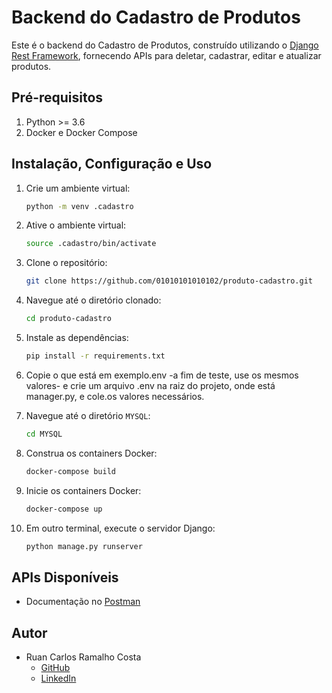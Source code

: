 # Backend do Cadastro de Produtos

Este é o backend do Cadastro de Produtos, construído utilizando o [Django Rest Framework](https://www.django-rest-framework.org/), fornecendo APIs para deletar, cadastrar, editar e atualizar produtos.

## Pré-requisitos

1. Python >= 3.6
2. Docker e Docker Compose

## Instalação, Configuração e Uso

1. Crie um ambiente virtual:

   ```bash
   python -m venv .cadastro
   ```

2. Ative o ambiente virtual:

   ```bash
   source .cadastro/bin/activate
   ```

3. Clone o repositório:

   ```bash
   git clone https://github.com/01010101010102/produto-cadastro.git
   ```

4. Navegue até o diretório clonado:

   ```bash
   cd produto-cadastro
   ```

5. Instale as dependências:

   ```bash
   pip install -r requirements.txt
   ```

6. Copie o que está em exemplo.env -a fim de teste, use os mesmos valores- e crie um arquivo .env na raiz do projeto, onde está manager.py, e cole.os valores necessários.

7. Navegue até o diretório `MYSQL`:

   ```bash
   cd MYSQL
   ```

8. Construa os containers Docker:

   ```bash
   docker-compose build
   ```

9. Inicie os containers Docker:

   ```bash
   docker-compose up
   ```

10. Em outro terminal, execute o servidor Django:
    ```bash
    python manage.py runserver
    ```

## APIs Disponíveis

- Documentação no [Postman](https://documenter.getpostman.com/view/31135629/2sA2xh2CNZ)

## Autor

- Ruan Carlos Ramalho Costa
  - [GitHub](https://github.com/01010101010102/)
  - [LinkedIn](www.linkedin.com/in/ruan-carlos-ramalho-costa-67767b215)
